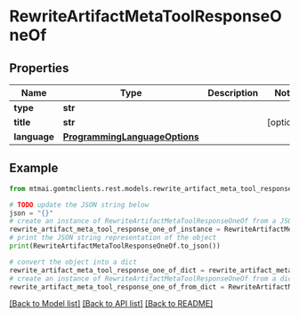 # RewriteArtifactMetaToolResponseOneOf


## Properties

Name | Type | Description | Notes
------------ | ------------- | ------------- | -------------
**type** | **str** |  | 
**title** | **str** |  | [optional] 
**language** | [**ProgrammingLanguageOptions**](ProgrammingLanguageOptions.md) |  | 

## Example

```python
from mtmai.gomtmclients.rest.models.rewrite_artifact_meta_tool_response_one_of import RewriteArtifactMetaToolResponseOneOf

# TODO update the JSON string below
json = "{}"
# create an instance of RewriteArtifactMetaToolResponseOneOf from a JSON string
rewrite_artifact_meta_tool_response_one_of_instance = RewriteArtifactMetaToolResponseOneOf.from_json(json)
# print the JSON string representation of the object
print(RewriteArtifactMetaToolResponseOneOf.to_json())

# convert the object into a dict
rewrite_artifact_meta_tool_response_one_of_dict = rewrite_artifact_meta_tool_response_one_of_instance.to_dict()
# create an instance of RewriteArtifactMetaToolResponseOneOf from a dict
rewrite_artifact_meta_tool_response_one_of_from_dict = RewriteArtifactMetaToolResponseOneOf.from_dict(rewrite_artifact_meta_tool_response_one_of_dict)
```
[[Back to Model list]](../README.md#documentation-for-models) [[Back to API list]](../README.md#documentation-for-api-endpoints) [[Back to README]](../README.md)


